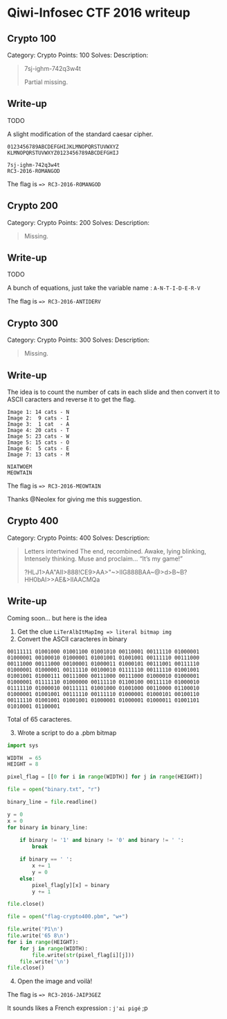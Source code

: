 # Qiwi-Infosec CTF 2016 writeup

## Crypto 100
Category: Crypto Points: 100 Solves: Description:

<blockquote>
7sj-ighm-742q3w4t

Partial missing.
</blockquote>

## Write-up

TODO

A slight modification of the standard caesar cipher.

```text
0123456789ABCDEFGHIJKLMNOPQRSTUVWXYZ
KLMNOPQRSTUVWXYZ0123456789ABCDEFGHIJ 

7sj-ighm-742q3w4t
RC3-2016-ROMANGOD
```

The flag is 
`=> RC3-2016-ROMANGOD`

## Crypto 200
Category: Crypto Points: 200 Solves: Description:

<blockquote>
Missing.
</blockquote>

## Write-up
TODO

A bunch of equations, just take the variable name : `A-N-T-I-D-E-R-V`

The flag is
`=> RC3-2016-ANTIDERV`

## Crypto 300
Category: Crypto Points: 300 Solves: Description:

<blockquote>
Missing.
</blockquote>

## Write-up
The idea is to count the number of cats in each slide and then convert it to ASCII caracters and reverse it to get the flag.

```text
Image 1: 14 cats - N
Image 2:  9 cats - I
Image 3:  1 cat  - A
Image 4: 20 cats - T
Image 5: 23 cats - W
Image 5: 15 cats - O
Image 6:  5 cats - E
Image 7: 13 cats - M

NIATWOEM
MEOWTAIN
```

The flag is
`=> RC3-2016-MEOWTAIN`

Thanks @Neolex for giving me this suggestion.

## Crypto 400
Category: Crypto Points: 400 Solves: Description:

<blockquote>
Letters intertwined
The end, recombined.
Awake, lying blinking,
Intensely thinking.
Muse and proclaim...
“It’s my game!”

?HLJ1>AA"AII>888!CE9>AA>"~>IIG888BAA~@>d>B~B?
HH0bAI>>AE&>IIAACMQa
</blockquote>

## Write-up
Coming soon... but here is the idea

1. Get the clue
`LiTerAlbItMapImg => literal bitmap img`
2. Convert the ASCII caracteres in binary

```text
00111111 01001000 01001100 01001010 00110001 00111110 01000001 01000001 00100010 01000001 01001001 01001001 00111110 00111000 00111000 00111000 00100001 01000011 01000101 00111001 00111110 01000001 01000001 00111110 00100010 01111110 00111110 01001001 01001001 01000111 00111000 00111000 00111000 01000010 01000001 01000001 01111110 01000000 00111110 01100100 00111110 01000010 01111110 01000010 00111111 01001000 01001000 00110000 01100010 01000001 01001001 00111110 00111110 01000001 01000101 00100110 00111110 01001001 01001001 01000001 01000001 01000011 01001101 01010001 01100001
```

Total of 65 caracteres.

3. Wrote a script to do a .pbm bitmap

```python
import sys

WIDTH  = 65
HEIGHT = 8

pixel_flag = [[0 for i in range(WIDTH)] for j in range(HEIGHT)] 

file = open("binary.txt", "r")

binary_line = file.readline()

y = 0
x = 0
for binary in binary_line:
    
    if binary != '1' and binary != '0' and binary != ' ':
        break

    if binary == ' ':
        x += 1
        y = 0
    else:
        pixel_flag[y][x] = binary
        y += 1

file.close()

file = open("flag-crypto400.pbm", "w+")

file.write('P1\n')
file.write('65 8\n')
for i in range(HEIGHT):
    for j in range(WIDTH):
        file.write(str(pixel_flag[i][j]))
    file.write('\n')
file.close()
```

4. Open the image and voilà!

The flag is
`=> RC3-2016-JAIP3GEZ`

It sounds likes a French expression : `j'ai pigé` ;p
